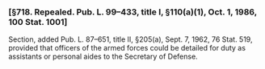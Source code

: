 ### [§718. Repealed. Pub. L. 99–433, title I, §110(a)(1), Oct. 1, 1986, 100 Stat. 1001] ###

Section, added Pub. L. 87–651, title II, §205(a), Sept. 7, 1962, 76 Stat. 519, provided that officers of the armed forces could be detailed for duty as assistants or personal aides to the Secretary of Defense.